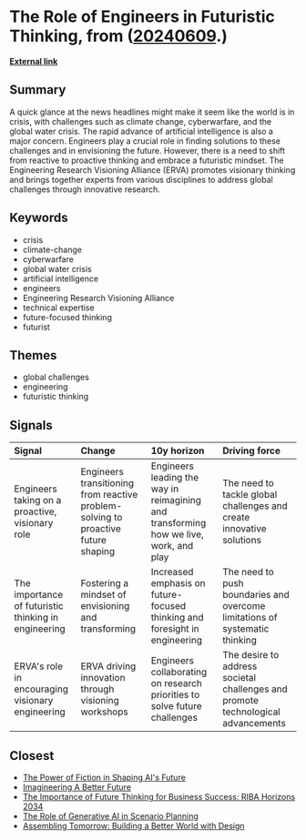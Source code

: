 # __The Role of Engineers in Futuristic Thinking__, from ([20240609](https://kghosh.substack.com/p/20240609).)

__[External link](https://spectrum.ieee.org/engineering-needs-more-futurists)__



## Summary

A quick glance at the news headlines might make it seem like the world is in crisis, with challenges such as climate change, cyberwarfare, and the global water crisis. The rapid advance of artificial intelligence is also a major concern. Engineers play a crucial role in finding solutions to these challenges and in envisioning the future. However, there is a need to shift from reactive to proactive thinking and embrace a futuristic mindset. The Engineering Research Visioning Alliance (ERVA) promotes visionary thinking and brings together experts from various disciplines to address global challenges through innovative research.

## Keywords

* crisis
* climate-change
* cyberwarfare
* global water crisis
* artificial intelligence
* engineers
* Engineering Research Visioning Alliance
* technical expertise
* future-focused thinking
* futurist

## Themes

* global challenges
* engineering
* futuristic thinking

## Signals

| Signal                                               | Change                                                                            | 10y horizon                                                                           | Driving force                                                                    |
|:-----------------------------------------------------|:----------------------------------------------------------------------------------|:--------------------------------------------------------------------------------------|:---------------------------------------------------------------------------------|
| Engineers taking on a proactive, visionary role      | Engineers transitioning from reactive problem-solving to proactive future shaping | Engineers leading the way in reimagining and transforming how we live, work, and play | The need to tackle global challenges and create innovative solutions             |
| The importance of futuristic thinking in engineering | Fostering a mindset of envisioning and transforming                               | Increased emphasis on future-focused thinking and foresight in engineering            | The need to push boundaries and overcome limitations of systematic thinking      |
| ERVA's role in encouraging visionary engineering     | ERVA driving innovation through visioning workshops                               | Engineers collaborating on research priorities to solve future challenges             | The desire to address societal challenges and promote technological advancements |

## Closest

* [The Power of Fiction in Shaping AI's Future](026067bce7eb8accee127cf0cac4dfa5)
* [Imagineering A Better Future](c8574c3fabcddaff47072c5b93a50476)
* [The Importance of Future Thinking for Business Success: RIBA Horizons 2034](c2abad74235592be57f8c06ae6f217d9)
* [The Role of Generative AI in Scenario Planning](eb3b989221a954bad78ff582adfacdba)
* [Assembling Tomorrow: Building a Better World with Design](6ce4d4d1c40fef14044ea70a600c66d4)